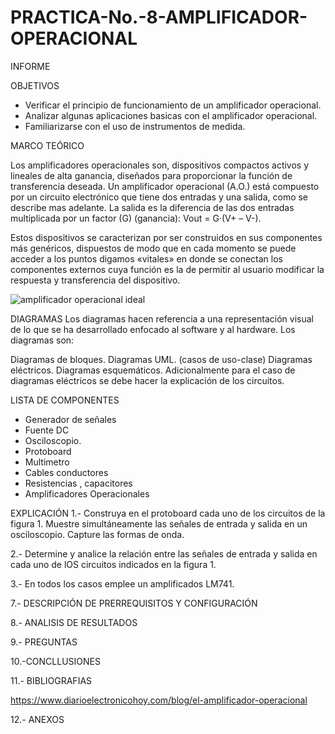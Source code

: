 # PRACTICA-No.-8-AMPLIFICADOR-OPERACIONAL
INFORME

OBJETIVOS

 * Verificar el principio de funcionamiento de un amplificador operacional.
 * Analizar algunas aplicaciones basicas con el amplificador operacional.
 * Familiarizarse con el uso de instrumentos de medida.

MARCO TEÓRICO

Los amplificadores operacionales son, dispositivos compactos activos y lineales de alta ganancia, diseñados para proporcionar la función de transferencia deseada. Un amplificador operacional (A.O.) está compuesto por un circuito electrónico que tiene dos entradas y una salida, como se describe mas adelante. La salida es la diferencia de las dos entradas multiplicada por un factor (G) (ganancia): Vout = G·(V+ – V-).

Estos dispositivos se caracterizan por ser construidos en sus componentes más genéricos, dispuestos de modo que en cada momento se puede acceder a los puntos digamos «vitales» en donde se conectan los componentes externos cuya función es la de permitir al usuario modificar la respuesta y transferencia del dispositivo.

![amplificador operacional ideal](https://user-images.githubusercontent.com/76057459/113602697-88906000-9608-11eb-8846-88fa0a06337b.png)


DIAGRAMAS
Los diagramas hacen referencia a una representación visual de lo que se ha desarrollado enfocado al software y al hardware. Los diagramas son:

Diagramas de bloques.
Diagramas UML. (casos de uso-clase)
Diagramas eléctricos.
Diagramas esquemáticos.
Adicionalmente para el caso de diagramas eléctricos se debe hacer la explicación de los circuitos.







LISTA DE COMPONENTES

* Generador de señales
* Fuente DC
* Osciloscopio.
* Protoboard
* Multimetro
* Cables conductores
* Resistencias , capacitores
* Amplificadores Operacionales



EXPLICACIÓN
1.- Construya en el protoboard cada uno de los circuitos de la figura 1. Muestre simultáneamente las señales de entrada y salida en un osciloscopio. Capture las formas de onda.

2.- Determine y analice la relación entre las señales de entrada y salida en cada uno de lOS circuitos indicados en la figura 1.


3.- En todos los casos emplee un amplificados LM741.



7.- DESCRIPCIÓN DE PRERREQUISITOS Y CONFIGURACIÓN


8.- ANALISIS DE RESULTADOS 



9.- PREGUNTAS


10.-CONCLLUSIONES




11.- BIBLIOGRAFIAS


https://www.diarioelectronicohoy.com/blog/el-amplificador-operacional


12.- ANEXOS
